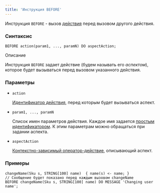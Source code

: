 ```yaml
---
title: 'Инструкция BEFORE'
---
```


Инструкция `BEFORE` - вызов [действия](Actions.md) перед вызовом другого действия. 

### Синтаксис

```
BEFORE action(param1, ..., paramN) DO aspectAction;
```

Описание

Инструкция `BEFORE` задает действие (будем называть его *аспектом*), которое будет вызываться перед вызовом указанного действия.

### Параметры

- `action`

    [Идентификатор действия](IDs.md#propertyid), перед которым будет вызываться аспект.

- `param1, ..., paramN`

    Список имен параметров действия. Каждое имя задается [простым идентификатором](IDs.md#id). К этим параметрам можно обращаться при задании аспекта.

- `aspectAction`

    [Контекстно-зависимый оператор-действие](Action_operators.md#contextdependent), описывающий аспект.

### Примеры

```lsf
changeName(Sku s, STRING[100] name)  { name(s) <- name; }
// Сообщение будет показано перед каждым вызовом changeName
BEFORE changeName(Sku s, STRING[100] name) DO MESSAGE 'Changing user name'; 
```
